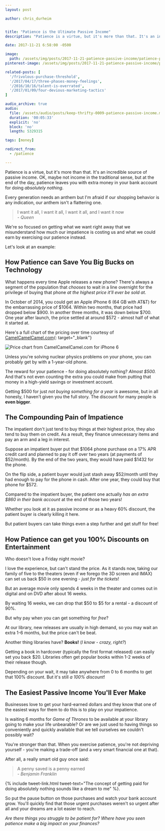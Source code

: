 ```yaml
---
layout: post

author: chris_durheim


title: "Patience is the Ultimate Passive Income"
description: "Patience is a virtue, but it's more than that. It's an incredible source of passive income."

date: 2017-11-21 6:58:00 -0500

image:
  path: /assets/img/posts/2017-11-21-patience-passive-income/patience-passive-income.jpg
pinterest-image: /assets/img/posts/2017-11-21-patience-passive-income/patience-passive-income

related-posts: [
  '/frivolous-purchase-threshold',
  '/2017/04/17/three-phases-money-feelings',
  '/2016/10/16/talent-is-overrated',
  '/2017/01/09/four-devious-marketing-tactics'
]

audio_archive: true
audio:
  file: /assets/audio/posts/keep-thrifty-0009-patience-passive-income.mp3
  duration: '00:05:33'
  explicit: 'no'
  block: 'no'
  length: 5329315

tags: [money]

redirect_from:
  - /patience

---
```


Patience is a virtue, but it's more than that. It's an incredible source of passive income. OK, maybe not income in the traditional sense, but at the end of the day, patience leaves you with extra money in your bank account for doing _absolutely nothing_.

Every generation needs an anthem but I'm afraid if our shopping behavior is any indication, our anthem isn't a flattering one.

> I want it all, I want it all, I want it all, and I want it now  
> <cite>- Queen</cite>

We're so focused on getting what we want right away that we misunderstand how much our impatience is costing us and what we could earn by exercising our patience instead.

Let's look at an example:

## How Patience can Save You Big Bucks on Technology

What happens every time Apple releases a new phone? There's always a segment of the population that _chooses_ to wait in a line overnight for the privilege of buying that phone _at the highest price it'll ever be sold at_.

In October of 2014, you could get an Apple iPhone 6 (64 GB with AT&T) for the embarrassing price of $1064. Within two months, that price had dropped below $900. In another three months, it was down below $700. One year after launch, the price settled at around $572 - almost half of what it started at.

Here's a full chart of the pricing over time courtesy of [CamelCamelCamel.com](https://camelcamelcamel.com/Apple-iPhone-64-Space-Gray/product/B00NK332DG?context=search){: target="_blank"}

![Price chart from CamelCamelCamel.com for iPhone 6]({{site.url}}/assets/img/posts/2017-11-21-patience-passive-income/camel-camel-camel-iphone-price.png)

Unless you're solving nuclear physics problems on your phone, you can probably get by with a 1-year-old phone.

The reward for your patience - for doing absolutely nothing? _Almost $500._ And that's not even counting the extra you could make from putting that money in a high-yield savings or investment account.

Getting $500 for just _not buying something for a year_ is awesome, but in all honesty, I haven't given you the full story. The discount for many people is __even bigger__.

## The Compounding Pain of Impatience

The impatient don't just tend to buy things at their highest price, they also tend to buy them on credit. As a result, they finance unnecessary items and pay an arm and a leg in interest.

Suppose an impatient buyer put that $1064 phone purchase on a 17% APR credit card and planned to pay it off over two years (at payments of $52/month). By the end of the two years, they would have paid $1432 for the phone.

On the flip side, a patient buyer would just stash away $52/month until they had enough to pay for the phone in cash. After one year, they could buy that phone for $572.

Compared to the impatient buyer, the patient one actually _has an extra $860 in their bank account_ at the end of those two years!

Whether you look at it as passive income or as a heavy 60% discount, the patient buyer is clearly killing it here.

But patient buyers can take things even a step further and get stuff for free!

## How Patience can get you 100% Discounts on Entertainment

Who doesn't love a Friday night movie?

I love the experience, but can't stand the price. As it stands now, taking our family of five to the theaters (even if we forego the 3D screen and IMAX) can set us back $50 in one evening - _just for the tickets_!

But an average movie only spends 4 weeks in the theater and comes out in digital and on DVD after about 16 weeks.

By waiting 16 weeks, we can drop that $50 to $5 for a rental - a discount of 90%.

But why pay when you can get something for _free_?

At our library, new releases are usually in high demand, so you may wait an extra 1-6 months, but the price can't be beat.

Another thing libraries have? __Books!__ (_I know - crazy, right?_)

Getting a book in hardcover (typically the first format released) can easily set you back $20. Libraries often get popular books within 1-2 weeks of their release though.

Depending on your wait, it may take anywhere from 0 to 6 months to get that 100% discount. But it's still _a 100% discount_!

## The Easiest Passive Income You'll Ever Make

Businesses love to get your hard-earned dollars and they know that one of the easiest ways for them to do this is to play on your impatience.

Is waiting 6 months for _Game of Thrones_ to be available at your library going to make your life unbearable? Or are we just used to having things so conveniently and quickly available that we tell ourselves we couldn't possibly wait?

You're stronger than that. When you exercise patience, you're not depriving yourself - you're making a trade-off (and a very smart financial one at that).

After all, a really smart old guy once said:

> A penny saved is a penny earned  
> <cite>- Benjamin Franklin</cite>

{% include tweet-link.html tweet-text="The concept of getting paid for doing absolutely nothing sounds like a dream to me" %}.

So put the pause button on those purchases and watch your bank account grow. You'll quickly find that those urgent purchases weren't so urgent after all and your dreams are a lot easier to reach.

_Are there things you struggle to be patient for? Where have you seen patience make a big impact on your finances?_
